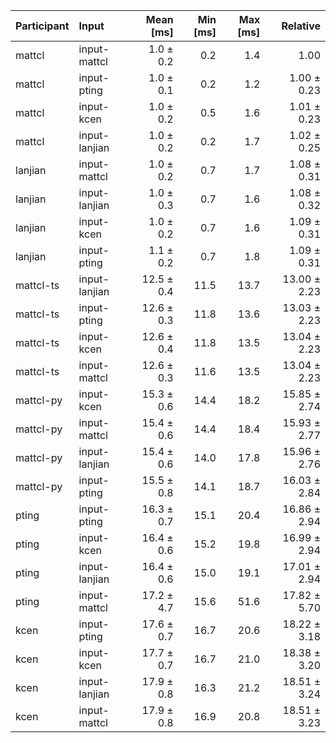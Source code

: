 | Participant | Input | Mean [ms] | Min [ms] | Max [ms] | Relative |
|:---|:---|---:|---:|---:|---:|
| mattcl | input-mattcl | 1.0 ± 0.2 | 0.2 | 1.4 | 1.00 |
| mattcl | input-pting | 1.0 ± 0.1 | 0.2 | 1.2 | 1.00 ± 0.23 |
| mattcl | input-kcen | 1.0 ± 0.2 | 0.5 | 1.6 | 1.01 ± 0.23 |
| mattcl | input-lanjian | 1.0 ± 0.2 | 0.2 | 1.7 | 1.02 ± 0.25 |
| lanjian | input-mattcl | 1.0 ± 0.2 | 0.7 | 1.7 | 1.08 ± 0.31 |
| lanjian | input-lanjian | 1.0 ± 0.3 | 0.7 | 1.6 | 1.08 ± 0.32 |
| lanjian | input-kcen | 1.0 ± 0.2 | 0.7 | 1.6 | 1.09 ± 0.31 |
| lanjian | input-pting | 1.1 ± 0.2 | 0.7 | 1.8 | 1.09 ± 0.31 |
| mattcl-ts | input-lanjian | 12.5 ± 0.4 | 11.5 | 13.7 | 13.00 ± 2.23 |
| mattcl-ts | input-pting | 12.6 ± 0.3 | 11.8 | 13.6 | 13.03 ± 2.23 |
| mattcl-ts | input-kcen | 12.6 ± 0.4 | 11.8 | 13.5 | 13.04 ± 2.23 |
| mattcl-ts | input-mattcl | 12.6 ± 0.3 | 11.6 | 13.5 | 13.04 ± 2.23 |
| mattcl-py | input-kcen | 15.3 ± 0.6 | 14.4 | 18.2 | 15.85 ± 2.74 |
| mattcl-py | input-mattcl | 15.4 ± 0.6 | 14.4 | 18.4 | 15.93 ± 2.77 |
| mattcl-py | input-lanjian | 15.4 ± 0.6 | 14.0 | 17.8 | 15.96 ± 2.76 |
| mattcl-py | input-pting | 15.5 ± 0.8 | 14.1 | 18.7 | 16.03 ± 2.84 |
| pting | input-pting | 16.3 ± 0.7 | 15.1 | 20.4 | 16.86 ± 2.94 |
| pting | input-kcen | 16.4 ± 0.6 | 15.2 | 19.8 | 16.99 ± 2.94 |
| pting | input-lanjian | 16.4 ± 0.6 | 15.0 | 19.1 | 17.01 ± 2.94 |
| pting | input-mattcl | 17.2 ± 4.7 | 15.6 | 51.6 | 17.82 ± 5.70 |
| kcen | input-pting | 17.6 ± 0.7 | 16.7 | 20.6 | 18.22 ± 3.18 |
| kcen | input-kcen | 17.7 ± 0.7 | 16.7 | 21.0 | 18.38 ± 3.20 |
| kcen | input-lanjian | 17.9 ± 0.8 | 16.3 | 21.2 | 18.51 ± 3.24 |
| kcen | input-mattcl | 17.9 ± 0.8 | 16.9 | 20.8 | 18.51 ± 3.23 |
